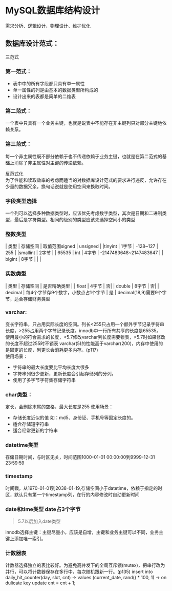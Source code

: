 # MySQL数据库结构设计

需求分析、逻辑设计、物理设计、维护优化  
## 数据库设计范式：
三范式  
### 第一范式：
- 表中中的所有字段都只具有单一属性
- 单一属性的列是由基本的数据类型所构成的
- 设计出来的表都是简单的二维表

### 第二范式：
一个表中只具有一个业务主键，也就是说表中不能存在非主键列只对部分主键地依赖关系。

### 第三范式：
每一个非主属性既不部分依赖于也不传递依赖于业务主键，也就是在第二范式的基础上消除了非主属性对主键的传递依赖。

反范式化  
为了性能和读取效率的考虑而适当的对数据库设计范式的要求进行违反，允许存在少量的数据冗余，换句话说就是使用空间来换取时间。
 

### 字段类型选择
一个列可以选择多种数据类型时，应该优先考虑数字类型，其次是日期和二进制类型，最后是字符类型。相同的级别的类型应该先选择空间小的类型

### 整数类型
| 类型 | 存储空间 | 取值范围signed | unsigned |
|tinyint | 1字节 | -128~127 | 255 |
|smallint | 2字节 |  | 65535 |
int | 4字节 | -2147483648~2147483647 |  |
bigint | 8字节 |  |  |

### 实数类型
| 类型 | 存储空间 | 是否精确类型 | 
| float | 4字节 | 否|
| double | 8字节 | 否|
| decimal | 每4个字节存9个数字，小数点占1个字节 | 是 |
decimal(18,9)需要9个字节，适合存储财务类型

### varchar:
变长字符串，只占用实际长度的空间。列长<255只占用一个额外字节记录字符串长度，>255占用两个字节记录长度。innodb中一行所有共享的长度是65535。
使用最小的符合需求的长度，<5.7修改varchar列长度需要锁表，>5.7时如果修改的长度不超过255时不锁表
varchar(5)的性能高于varchar(200)，内存中使用的是固定的长度，列更长会消耗更多内存。(p117)  
使用场景：  
- 字符串的最大长度要比平均长度大很多
- 字符串列很少更新，更新长度会引起存储列的分列。
- 使用了多字节字符集存储字符串

### char类型：  
定长，会删除末尾的空格，最大长度是255
使用场景：  
- 存储长度近似的值 如：md5、身份证、手机号等固定长度的。
- 适合存储短字符串
- 适合经常更新的字符串

### datetime类型
存储日期时间，与时区无关，时间范围1000-01-01 00:00:00到9999-12-31 23:59:59

### timestamp
时间戳，从1970-01-01到2038-01-19,存储空间小于datetime，依赖于指定的时区，默认只有第一个timestamp列，在行的内容修改时自动更新时间

### date和time类型 date占3个字节
>5.7以后加入date类型

innodb选择主键：主键尽量小，应该是自增，主键和业务主键可以不同，业务主键上添加唯一索引。

### 计数器表
计数器选择独立的表比较好。为避免高并发下的全局互斥锁(mutex)，把串行改为并行，可以将计数器保存在多行中，每次随机跟新一行。(p135)
insert into daily_hit_counter(day, slot, cnt)
    -> values (current_date, rand() * 100, 1)
    -> on dulicate key update cnt = cnt + 1;




